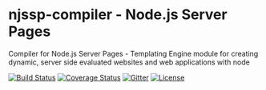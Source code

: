 # njssp-compiler - Node.js Server Pages

Compiler for Node.js Server Pages - Templating Engine module for creating dynamic, server side evaluated websites and web applications with node

[![Build Status](https://travis-ci.org/DevWurm/njssp-compiler.svg?branch=master)](https://travis-ci.org/DevWurm/njssp-compiler)
[![Coverage Status](https://coveralls.io/repos/DevWurm/njssp/badge.svg?branch=master&service=github)](https://coveralls.io/github/DevWurm/njssp?branch=master)
[![Gitter](https://badges.gitter.im/Join%20Chat.svg)](https://gitter.im/DevWurm/njssp-compiler?utm_source=badge&utm_medium=badge&utm_campaign=pr-badge)
[![License](http://img.shields.io/:license-mit-blue.svg)](http://opensource.org/licenses/MIT)
